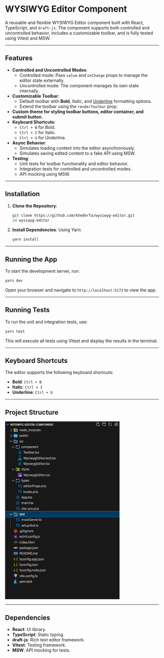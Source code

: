 # WYSIWYG Editor Component

A reusable and flexible WYSIWYG Editor component built with React, TypeScript, and `draft-js`. The component supports both controlled and uncontrolled behavior, includes a customizable toolbar, and is fully tested using Vitest and MSW.

---

## Features

- **Controlled and Uncontrolled Modes**:
  - Controlled mode: Pass `value` and `onChange` props to manage the editor state externally.
  - Uncontrolled mode: The component manages its own state internally.
- **Customizable Toolbar**:
  - Default toolbar with **Bold**, *Italic*, and <u>Underline</u> formatting options.
  - Extend the toolbar using the `renderToolbar` prop.
- **Custom theme for styling toolbar buttons, editor container, and submit button.**
- **Keyboard Shortcuts**:
  - `Ctrl + B` for Bold.
  - `Ctrl + I` for Italic.
  - `Ctrl + U` for Underline.
- **Async Behavior**:
  - Simulates loading content into the editor asynchronously.
  - Simulates saving edited content to a fake API using MSW.
- **Testing**:
  - Unit tests for toolbar functionality and editor behavior.
  - Integration tests for controlled and uncontrolled modes.
  - API mocking using MSW.

---

## Installation

1. **Clone the Repository**:
   ```bash
   git clone https://github.com/khederTa/wysiwyg-editor.git
   cd wysiwyg-editor
   ```

2. **Install Dependencies**:
   Using Yarn:
   ```bash
   yarn install
   ```

---

## Running the App

To start the development server, run:
```bash
yarn dev
```

Open your browser and navigate to `http://localhost:5173` to view the app.

---

## Running Tests

To run the unit and integration tests, use:
```bash
yarn test
```

This will execute all tests using Vitest and display the results in the terminal.

---

## Keyboard Shortcuts

The editor supports the following keyboard shortcuts:
- **Bold**: `Ctrl + B`
- **Italic**: `Ctrl + I`
- **Underline**: `Ctrl + U`

---

## Project Structure

![WYSIWYG Editor Screenshot](/public/project_structure.png)

---

## Dependencies

- **React**: UI library.
- **TypeScript**: Static typing.
- **draft-js**: Rich text editor framework.
- **Vitest**: Testing framework.
- **MSW**: API mocking for tests.


